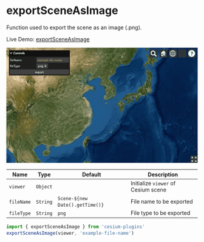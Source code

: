 # exportSceneAsImage

Function used to export the scene as an image (.png).

Live Demo: [exportSceneAsImage](https://syzdev.cn/cesium-plugins/example/exportSceneAsImage.html)

![exportSceneAsImage](/screenshot/exportSceneAsImage.png)

| Name       | Type     | Default                         | Description                         |
| ---------- | -------- | ------------------------------- | ----------------------------------- |
| `viewer`   | `Object` |                                 | Initialize `viewer` of Cesium scene |
| `fileName` | `String` | `Scene-${new Date().getTime()}` | File name to be exported            |
| `fileType` | `String` | `png` | File type to be exported            |

```javascript
import { exportSceneAsImage } from 'cesium-plugins'
exportSceneAsImage(viewer, 'example-file-name')
```